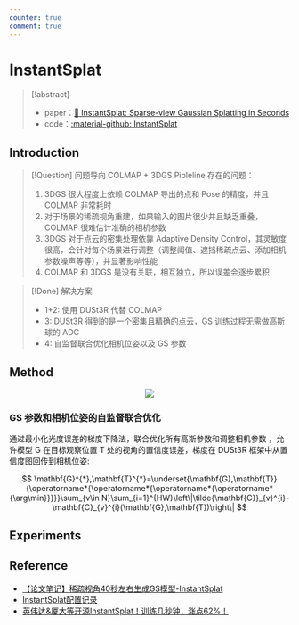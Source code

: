 ```yaml
---
counter: true
comment: true
---
```


# InstantSplat

> [!abstract]
> - paper：[:book: InstantSplat: Sparse-view Gaussian Splatting in Seconds](https://arxiv.org/abs/2403.20309)
> - code：[:material-github: InstantSplat](https://github.com/NVlabs/InstantSplat)

## Introduction

> [!Question] 问题导向
> COLMAP + 3DGS Pipleline 存在的问题：
> 1. 3DGS 很大程度上依赖 COLMAP 导出的点和 Pose 的精度，并且 COLMAP 非常耗时
> 2. 对于场景的稀疏视角重建，如果输入的图片很少并且缺乏重叠，COLMAP 很难估计准确的相机参数
> 3. 3DGS 对于点云的密集处理依靠 Adaptive Density Control，其灵敏度很高，会针对每个场景进行调整（调整阈值、遮挡稀疏点云、添加相机参数噪声等等），并显著影响性能
> 4. COLMAP 和 3DGS 是没有关联，相互独立，所以误差会逐步累积

> [!Done] 解决方案
> - 1+2: 使用 DUSt3R 代替 COLMAP
> - 3: DUSt3R 得到的是一个密集且精确的点云，GS 训练过程无需做高斯球的 ADC
> - 4: 自监督联合优化相机位姿以及 GS 参数


## Method

<center><img src="https://cdn.jujimeizuo.cn/note/cv/slam/instant-splat-1.jpg"></center>

### GS 参数和相机位姿的自监督联合优化


通过最小化光度误差的梯度下降法，联合优化所有高斯参数和调整相机参数 ，允许模型 G 在目标观察位置 T 处的视角的置信度误差，梯度在 DUSt3R 框架中从置信度图回传到相机位姿:

$$
\mathbf{G}^{*},\mathbf{T}^{*}=\underset{\mathbf{G},\mathbf{T}}{\operatorname*{\operatorname*{\operatorname*{\operatorname*{\arg\min}}}}}\sum_{v\in N}\sum_{i=1}^{HW}\left\|\tilde{\mathbf{C}}_{v}^{i}-\mathbf{C}_{v}^{i}(\mathbf{G},\mathbf{T})\right\|
$$

## Experiments



## Reference

- [【论文笔记】稀疏视角40秒左右生成GS模型-InstantSplat
](https://blog.csdn.net/m0_74310646/article/details/141145147)
- [InstantSplat配置记录](https://blog.csdn.net/m0_74310646/article/details/140935837?depth_1-utm_source=distribute.pc_relevant.none-task-blog-2~default~BlogCommendFromBaidu~Ctr-2-140935837-blog-141145147.235%5Ev43%5Econtrol)
- [英伟达&厦大等开源InstantSplat！训练几秒钟，涨点62%！](https://blog.csdn.net/CV_Autobot/article/details/141160765?depth_1-utm_source=distribute.pc_relevant.none-task-blog-2~default~BlogCommendFromBaidu~Rate-4-141160765-blog-141145147.235%5Ev43%5Econtrol)